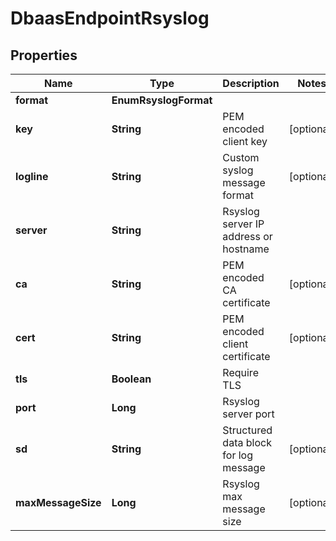

# DbaasEndpointRsyslog


## Properties

| Name | Type | Description | Notes |
|------------ | ------------- | ------------- | -------------|
|**format** | **EnumRsyslogFormat** |  |  |
|**key** | **String** | PEM encoded client key |  [optional] |
|**logline** | **String** | Custom syslog message format |  [optional] |
|**server** | **String** | Rsyslog server IP address or hostname |  |
|**ca** | **String** | PEM encoded CA certificate |  [optional] |
|**cert** | **String** | PEM encoded client certificate |  [optional] |
|**tls** | **Boolean** | Require TLS |  |
|**port** | **Long** | Rsyslog server port |  |
|**sd** | **String** | Structured data block for log message |  [optional] |
|**maxMessageSize** | **Long** | Rsyslog max message size |  [optional] |



